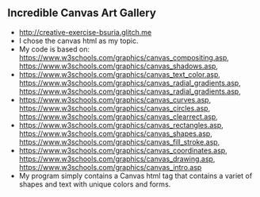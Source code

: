 ## Incredible Canvas Art Gallery
- http://creative-exercise-bsuria.glitch.me
- I chose the canvas html as my topic.
- My code is based on: https://www.w3schools.com/graphics/canvas_compositing.asp, https://www.w3schools.com/graphics/canvas_shadows.asp,
- https://www.w3schools.com/graphics/canvas_text_color.asp, https://www.w3schools.com/graphics/canvas_radial_gradients.asp, https://www.w3schools.com/graphics/canvas_radial_gradients.asp,
- https://www.w3schools.com/graphics/canvas_curves.asp, https://www.w3schools.com/graphics/canvas_circles.asp, https://www.w3schools.com/graphics/canvas_clearrect.asp, 
- https://www.w3schools.com/graphics/canvas_rectangles.asp, https://www.w3schools.com/graphics/canvas_shapes.asp, https://www.w3schools.com/graphics/canvas_fill_stroke.asp,
- https://www.w3schools.com/graphics/canvas_coordinates.asp, https://www.w3schools.com/graphics/canvas_drawing.asp, https://www.w3schools.com/graphics/canvas_intro.asp
- My program simply contains a Canvas html tag that contains a variet of shapes and text with unique colors and forms.
